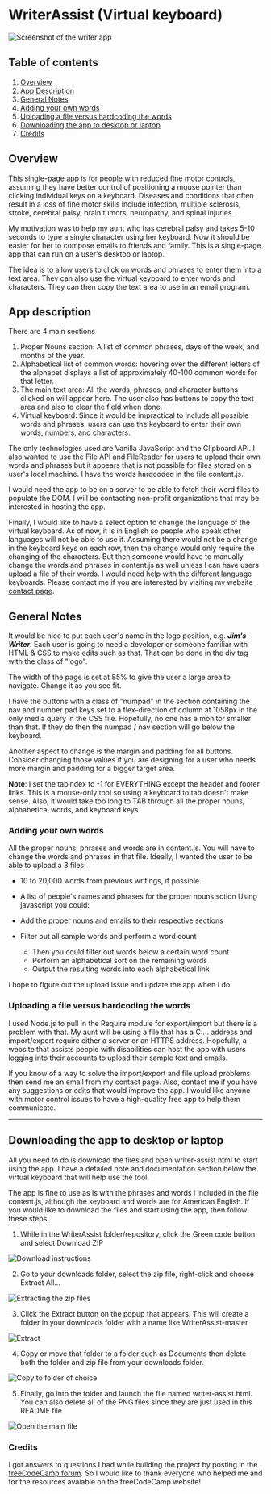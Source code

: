 # WriterAssist (Virtual keyboard)

![Screenshot of the writer app](/writer-assist-github-800.png)

## Table of contents
1. [Overview](#overview)
2. [App Description](#app-description)
3. [General Notes](#general-notes)
4. [Adding your own words](#adding-your-own-words)
5. [Uploading a file versus hardcoding the words](#uploading-a-file-versus-hardcoding-the-words)
6. [Downloading the app to desktop or laptop](#downloading-the-app-to-desktop-or-laptop)
7. [Credits](#credits)

## Overview 
This single-page app is for people with reduced fine motor controls, assuming they have better control of positioning a mouse pointer than clicking individual keys on a keyboard. Diseases and conditions that often result in a loss of fine motor skills include infection, multiple sclerosis, stroke, cerebral palsy, brain tumors, neuropathy, and spinal injuries.

My motivation was to help my aunt who has cerebral palsy and takes 5-10 seconds to type a single character using her keyboard. Now it should be easier for her to compose emails to friends and family. This is a single-page app that can run on a user's desktop or laptop. 

The idea is to allow users to click on words and phrases to enter them into a text area. They can also use the virtual keyboard to enter words and characters. They can then copy the text area to use in an email program.

## App description
There are 4 main sections
1. Proper Nouns section: A list of common phrases, days of the week, and months of the year.
2. Alphabetical list of common words: hovering over the different letters of the alphabet displays a list of approximately 40-100 common words for that letter.
3. The main text area: All the words, phrases, and character buttons clicked on will appear here. The user also has buttons to copy the text area and also to clear the field when done.
4. Virtual keyboard: Since it would be impractical to include all possible words and phrases, users can use the keyboard to enter their own words, numbers, and characters.

The only technologies used are Vanilla JavaScript and the Clipboard API. I also wanted to use the File API and FileReader for users to upload their own words and phrases but it appears that is not possible for files stored on a user's local machine. I have the words hardcoded in the file content.js. 

I would need the app to be on a server to be able to fetch their word files to populate the DOM. I will be contacting non-profit organizations that may be interested in hosting the app.

Finally, I would like to have a select option to change the language of the virtual keyboard. As of now, it is in English so people who speak other languages will not be able to use it. Assuming there would not be a change in the keyboard keys on each row, then the change would only require the changing of the characters. But then someone would have to manually change the words and phrases in content.js as well unless I can have users upload a file of their words. I would need help with the different language keyboards. Please contact me if you are interested by visiting my website [contact page](https://kernixwebdesign.com/contact/).

## General Notes
It would be nice to put each user's name in the logo position, e.g. ***Jim's Writer***. Each user is going to need a developer or someone familiar with HTML & CSS to make edits such as that. That can be done in the div tag with the class of "logo".

The width of the page is set at 85% to give the user a large area to navigate. Change it as you see fit.

I have the buttons with a class of "numpad" in the section containing the nav and number pad keys set to a flex-direction of column at 1058px in the only media query in the CSS file. Hopefully, no one has a monitor smaller than that. If they do then the numpad / nav section will go below the keyboard.

Another aspect to change is the margin and padding for all buttons. Consider changing those values if you are designing for a user who needs more margin and padding for a bigger target area.

**Note**: I set the tabindex to -1 for EVERYTHING except the header and footer links. This is a mouse-only tool so using a keyboard to tab doesn't make sense. Also, it would take too long to TAB through all the proper nouns, alphabetical words, and keyboard keys.

### Adding your own words
All the proper nouns, phrases and words are in content.js. You will have to change the words and phrases in that file. Ideally, I wanted the user to be able to upload a 3 files:

- 10 to 20,000 words from previous writings, if possible.
- A list of people's names and phrases for the proper nouns sction
Using javascript you could:

- Add the proper nouns and emails to their respective sections
- Filter out all sample words and perform a word count
  - Then you could filter out words below a certain word count
  - Perform an alphabetical sort on the remaining words
  - Output the resulting words into each alphabetical link

I hope to figure out the upload issue and update the app when I do.

### Uploading a file versus hardcoding the words
I used Node.js to pull in the Require module for export/import but there is a problem with that. My aunt will be using a file that has a C:\... address and import/export require either a server or an HTTPS address. Hopefully, a website that assists people with disabilities can host the app with users logging into their accounts to upload their sample text and emails.

If you know of a way to solve the import/export and file upload problems then send me an email from my contact page. Also, contact me if you have any suggestions or edits that would improve the app. I would like anyone with motor control issues to have a high-quality free app to help them communicate.

***
## Downloading the app to desktop or laptop

All you need to do is download the files and open writer-assist.html to start using the app. I have a detailed note and documentation section below the virtual keyboard that will help use the tool.

The app is fine to use as is with the phrases and words I included in the file content.js, although the keyboard and words are for American English. If you would like to download the files and start using the app, then follow these steps:

1. While in the WriterAssist folder/repository, click the Green code button and select Download ZIP

![Download instructions](/dl-code2.PNG)

2. Go to your downloads folder, select the zip file, right-click and choose Extract All...

![Extracting the zip files](/extract.PNG)

3. Click the Extract button on the popup that appears. This will create a folder in your downloads folder with a name like WriterAssist-master

![Extract](/extract2.PNG)

4. Copy or move that folder to a folder such as Documents then delete both the folder and zip file from your downloads folder.

![Copy to folder of choice](/copy-to.PNG)

5. Finally, go into the folder and launch the file named writer-assist.html. You can also delete all of the PNG files since they are just used in this README file.

![Open the main file](/open.PNG)

### Credits
I got answers to questions I had while building the project by posting in the [freeCodeCamp forum](https://forum.freecodecamp.org/). So I would like to thank everyone who helped me and for the resources avaiable on the freeCodeCamp website!
